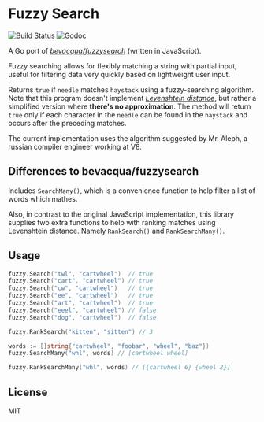# Fuzzy Search

[![Build Status](https://travis-ci.org/renstrom/fuzzysearch.svg?branch=master)](https://travis-ci.org/renstrom/fuzzysearch)
[![Godoc](https://img.shields.io/badge/godoc-reference-blue.svg?style=flat)](https://godoc.org/github.com/renstrom/fuzzysearch/fuzzy)

A Go port of _[bevacqua/fuzzysearch][1]_ (written in JavaScript).

Fuzzy searching allows for flexibly matching a string with partial input, useful for filtering data very quickly based on lightweight user input.

Returns `true` if `needle` matches `haystack` using a fuzzy-searching algorithm. Note that this program doesn't implement _[Levenshtein distance][2]_, but rather a simplified version where **there's no approximation**. The method will return `true` only if each character in the `needle` can be found in the `haystack` and occurs after the preceding matches.

The current implementation uses the algorithm suggested by Mr. Aleph, a russian compiler engineer working at V8.

## Differences to bevacqua/fuzzysearch

Includes `SearchMany()`, which is a convenience function to help filter a list of words which mathes.

Also, in contrast to the original JavaScript implementation, this library supplies two extra functions to help with ranking matches using Levenshtein distance. Namely `RankSearch()` and `RankSearchMany()`.

## Usage

```go
fuzzy.Search("twl", "cartwheel")  // true
fuzzy.Search("cart", "cartwheel") // true
fuzzy.Search("cw", "cartwheel")   // true
fuzzy.Search("ee", "cartwheel")   // true
fuzzy.Search("art", "cartwheel")  // true
fuzzy.Search("eeel", "cartwheel") // false
fuzzy.Search("dog", "cartwheel")  // false

fuzzy.RankSearch("kitten", "sitten") // 3

words := []string{"cartwheel", "foobar", "wheel", "baz"})
fuzzy.SearchMany("whl", words) // [cartwheel wheel]

fuzzy.RankSearchMany("whl", words) // [{cartwheel 6} {wheel 2}]
```

## License

MIT

[1]: https://github.com/bevacqua/fuzzysearch
[2]: http://en.wikipedia.org/wiki/Levenshtein_distance
